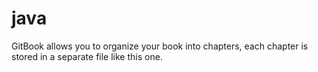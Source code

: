 # java

GitBook allows you to organize your book into chapters, each chapter is stored in a separate file like this one.
